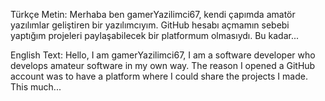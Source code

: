 Türkçe Metin:
Merhaba ben gamerYazilimci67, kendi çapımda amatör yazılımlar geliştiren bir yazılımcıyım. GitHub hesabı açmamın sebebi yaptığım projeleri paylaşabilecek bir platformum olmasıydı. Bu kadar...

English Text:
Hello, I am gamerYazilimci67, I am a software developer who develops amateur software in my own way. The reason I opened a GitHub account was to have a platform where I could share the projects I made. This much...
